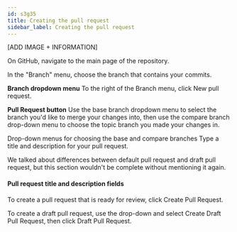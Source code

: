 ```yaml
---
id: s3g35
title: Creating the pull request
sidebar_label: Creating the pull request
---
```


<!-- #### / -->
<!-- ![xxx](https://raw.githubusercontent.com/ChickenKyiv/awesome-git-article/master/img/commands/02-reset.png) -->

[ADD IMAGE + INFORMATION]


On GitHub, navigate to the main page of the repository.

In the "Branch" menu, choose the branch that contains your commits.

**Branch dropdown menu**
To the right of the Branch menu, click New pull request.

**Pull Request button**
Use the base branch dropdown menu to select the branch you'd like to merge your changes into, then use the compare branch drop-down menu to choose the topic branch you made your changes in.

Drop-down menus for choosing the base and compare branches
Type a title and description for your pull request.



We talked about differences between default pull request and draft pull request, but this section wouldn't be complete without mentioning it again.


#### Pull request title and description fields

To create a pull request that is ready for review, click Create Pull Request.

To create a draft pull request, use the drop-down and select Create Draft Pull Request, then click Draft Pull Request.
